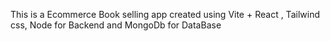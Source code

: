This is a Ecommerce Book selling app created using Vite + React , Tailwind css, Node for Backend and MongoDb for DataBase
